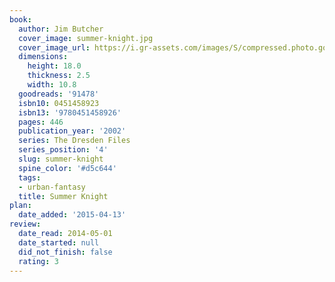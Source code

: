 ```yaml
---
book:
  author: Jim Butcher
  cover_image: summer-knight.jpg
  cover_image_url: https://i.gr-assets.com/images/S/compressed.photo.goodreads.com/books/1345557469l/91478._SY160_.jpg
  dimensions:
    height: 18.0
    thickness: 2.5
    width: 10.8
  goodreads: '91478'
  isbn10: 0451458923
  isbn13: '9780451458926'
  pages: 446
  publication_year: '2002'
  series: The Dresden Files
  series_position: '4'
  slug: summer-knight
  spine_color: '#d5c644'
  tags:
  - urban-fantasy
  title: Summer Knight
plan:
  date_added: '2015-04-13'
review:
  date_read: 2014-05-01
  date_started: null
  did_not_finish: false
  rating: 3
---
```

